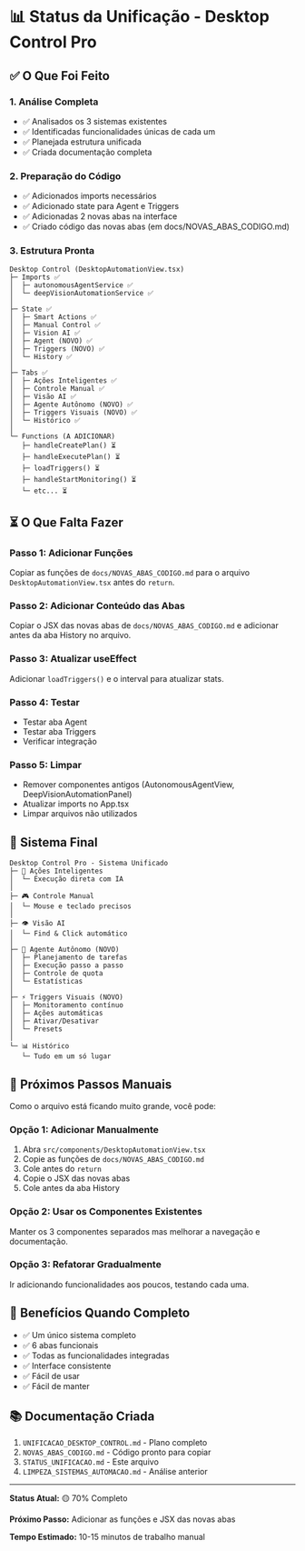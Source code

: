 # 📊 Status da Unificação - Desktop Control Pro

## ✅ O Que Foi Feito

### 1. Análise Completa
- ✅ Analisados os 3 sistemas existentes
- ✅ Identificadas funcionalidades únicas de cada um
- ✅ Planejada estrutura unificada
- ✅ Criada documentação completa

### 2. Preparação do Código
- ✅ Adicionados imports necessários
- ✅ Adicionado state para Agent e Triggers
- ✅ Adicionadas 2 novas abas na interface
- ✅ Criado código das novas abas (em docs/NOVAS_ABAS_CODIGO.md)

### 3. Estrutura Pronta
```
Desktop Control (DesktopAutomationView.tsx)
├─ Imports ✅
│  ├─ autonomousAgentService ✅
│  └─ deepVisionAutomationService ✅
│
├─ State ✅
│  ├─ Smart Actions ✅
│  ├─ Manual Control ✅
│  ├─ Vision AI ✅
│  ├─ Agent (NOVO) ✅
│  ├─ Triggers (NOVO) ✅
│  └─ History ✅
│
├─ Tabs ✅
│  ├─ Ações Inteligentes ✅
│  ├─ Controle Manual ✅
│  ├─ Visão AI ✅
│  ├─ Agente Autônomo (NOVO) ✅
│  ├─ Triggers Visuais (NOVO) ✅
│  └─ Histórico ✅
│
└─ Functions (A ADICIONAR)
   ├─ handleCreatePlan() ⏳
   ├─ handleExecutePlan() ⏳
   ├─ loadTriggers() ⏳
   ├─ handleStartMonitoring() ⏳
   └─ etc... ⏳
```

## ⏳ O Que Falta Fazer

### Passo 1: Adicionar Funções
Copiar as funções de `docs/NOVAS_ABAS_CODIGO.md` para o arquivo `DesktopAutomationView.tsx` antes do `return`.

### Passo 2: Adicionar Conteúdo das Abas
Copiar o JSX das novas abas de `docs/NOVAS_ABAS_CODIGO.md` e adicionar antes da aba History no arquivo.

### Passo 3: Atualizar useEffect
Adicionar `loadTriggers()` e o interval para atualizar stats.

### Passo 4: Testar
- Testar aba Agent
- Testar aba Triggers
- Verificar integração

### Passo 5: Limpar
- Remover componentes antigos (AutonomousAgentView, DeepVisionAutomationPanel)
- Atualizar imports no App.tsx
- Limpar arquivos não utilizados

## 🎯 Sistema Final

```
Desktop Control Pro - Sistema Unificado
├─ 🧠 Ações Inteligentes
│  └─ Execução direta com IA
│
├─ 🎮 Controle Manual
│  └─ Mouse e teclado precisos
│
├─ 👁️ Visão AI
│  └─ Find & Click automático
│
├─ 🤖 Agente Autônomo (NOVO)
│  ├─ Planejamento de tarefas
│  ├─ Execução passo a passo
│  ├─ Controle de quota
│  └─ Estatísticas
│
├─ ⚡ Triggers Visuais (NOVO)
│  ├─ Monitoramento contínuo
│  ├─ Ações automáticas
│  ├─ Ativar/Desativar
│  └─ Presets
│
└─ 📊 Histórico
   └─ Tudo em um só lugar
```

## 📝 Próximos Passos Manuais

Como o arquivo está ficando muito grande, você pode:

### Opção 1: Adicionar Manualmente
1. Abra `src/components/DesktopAutomationView.tsx`
2. Copie as funções de `docs/NOVAS_ABAS_CODIGO.md`
3. Cole antes do `return`
4. Copie o JSX das novas abas
5. Cole antes da aba History

### Opção 2: Usar os Componentes Existentes
Manter os 3 componentes separados mas melhorar a navegação e documentação.

### Opção 3: Refatorar Gradualmente
Ir adicionando funcionalidades aos poucos, testando cada uma.

## 🎉 Benefícios Quando Completo

- ✅ Um único sistema completo
- ✅ 6 abas funcionais
- ✅ Todas as funcionalidades integradas
- ✅ Interface consistente
- ✅ Fácil de usar
- ✅ Fácil de manter

## 📚 Documentação Criada

1. `UNIFICACAO_DESKTOP_CONTROL.md` - Plano completo
2. `NOVAS_ABAS_CODIGO.md` - Código pronto para copiar
3. `STATUS_UNIFICACAO.md` - Este arquivo
4. `LIMPEZA_SISTEMAS_AUTOMACAO.md` - Análise anterior

---

**Status Atual:** 🟡 70% Completo

**Próximo Passo:** Adicionar as funções e JSX das novas abas

**Tempo Estimado:** 10-15 minutos de trabalho manual
